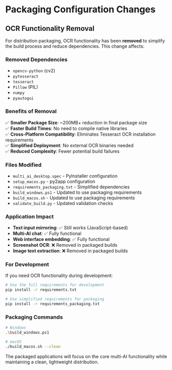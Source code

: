 # Packaging Configuration Changes

## OCR Functionality Removal

For distribution packaging, OCR functionality has been **removed** to simplify the build process and reduce dependencies. This change affects:

### Removed Dependencies
- `opencv-python` (cv2)
- `pytesseract` 
- `tesseract`
- `Pillow` (PIL)
- `numpy`
- `pyautogui`

### Benefits of Removal
✅ **Smaller Package Size**: ~200MB+ reduction in final package size  
✅ **Faster Build Times**: No need to compile native libraries  
✅ **Cross-Platform Compatibility**: Eliminates Tesseract OCR installation requirements  
✅ **Simplified Deployment**: No external OCR binaries needed  
✅ **Reduced Complexity**: Fewer potential build failures  

### Files Modified
- `multi_ai_desktop.spec` - PyInstaller configuration
- `setup_macos.py` - py2app configuration  
- `requirements_packaging.txt` - Simplified dependencies
- `build_windows.ps1` - Updated to use packaging requirements
- `build_macos.sh` - Updated to use packaging requirements
- `validate_build.py` - Updated validation checks

### Application Impact
- **Text input mirroring**: ✅ Still works (JavaScript-based)
- **Multi-AI chat**: ✅ Fully functional
- **Web interface embedding**: ✅ Fully functional
- **Screenshot OCR**: ❌ Removed in packaged builds
- **Image text extraction**: ❌ Removed in packaged builds

### For Development
If you need OCR functionality during development:
```bash
# Use the full requirements for development
pip install -r requirements.txt

# Use simplified requirements for packaging
pip install -r requirements_packaging.txt
```

### Packaging Commands
```bash
# Windows
.\build_windows.ps1

# macOS  
./build_macos.sh --clean
```

The packaged applications will focus on the core multi-AI functionality while maintaining a clean, lightweight distribution. 